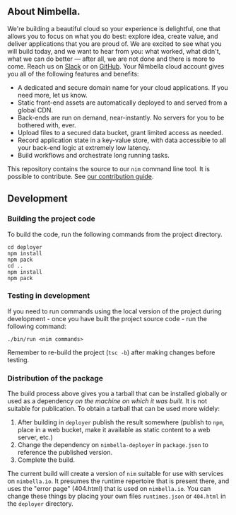 ## About Nimbella.

We're building a beautiful cloud so your experience is delightful, one
that allows you to focus on what you do best: explore idea, create
value, and deliver applications that you are proud of. We are excited
to see what you will build today, and we want to hear from you: what
worked, what didn't, what we can do better — after all, we are not
done and there is more to come. Reach us on
[Slack](https://nimbella-community.slack.com/) or on
[GitHub](https://github.com/nimbella/nimbella-cli/issues). Your
Nimbella cloud account gives you all of the following features and
benefits:

- A dedicated and secure domain name for your cloud applications. If
  you need more, let us know.
- Static front-end assets are automatically deployed to and served
  from a global CDN.
- Back-ends are run on demand, near-instantly. No servers for you to
  be bothered with, ever.
- Upload files to a secured data bucket, grant limited access as
  needed.
- Record application state in a key-value store, with data accessible
  to all your back-end logic at extremely low latency.
- Build workflows and orchestrate long running tasks.

This repository contains the source to our `nim` command line tool.
It is possible to contribute. See [our contribution guide](CONTRIBUTING.md).

## Development 

### Building the project code

To build the code, run the following commands from the project directory.

```
cd deployer
npm install
npm pack
cd ..
npm install
npm pack
```

### Testing in development

If you need to run commands using the local version of the project during development - once you have built the project source code - run the following command:

```
./bin/run <nim commands>
```

Remember to re-build the project (`tsc -b`) after making changes before testing.

### Distribution of the package

The build process above gives you a tarball that can be installed globally or used as a dependency _on the machine on which it was built._ It is not suitable for publication. To obtain a tarball that can be used more widely:

1. After building in `deployer` publish the result somewhere (publish to `npm`, place in a web bucket, make it available as static content to a web server, etc.)
2. Change the dependency on `nimbella-deployer` in `package.json` to reference the published version.
3. Complete the build.

The current build will create a version of `nim` suitable for use with services on `nimbella.io`. It presumes the runtime repertoire that is present there, and uses the "error page" (404.html) that is used on `nimbella.io`. You can change these things by placing your own files `runtimes.json` or `404.html` in the `deployer` directory.
